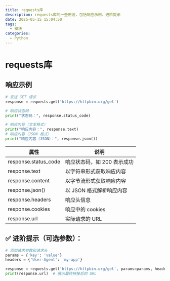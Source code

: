 ```yaml
---
title: requests库
description: requests库的一些用法，包括响应示例、进阶提示
date: 2025-05-15 15:04:50
tags:
  - 模块
categories:
  - Python
---
```



# requests库

## 响应示例
```python
# 发送 GET 请求
response = requests.get('https://httpbin.org/get')

# 响应状态码
print("状态码：", response.status_code)

# 响应内容（文本格式）
print("响应内容：", response.text)
# 响应内容（JSON 格式）
print("响应内容（JSON）：", response.json())
```
| 属性 | 说明 |
| --- | --- |
| response.status_code | 响应状态码，如 200 表示成功 | 
| response.text | 以字符串形式获取响应内容 |
| response.content | 以字节流形式获取响应内容 |
| response.json() | 以 JSON 格式解析响应内容 |
| response.headers | 响应头信息 |
| response.cookies | 响应中的 cookies |
| response.url | 实际请求的 URL |

## ✅ 进阶提示（可选参数）：
```python
# 添加请求参数和请求头
params = {'key': 'value'}
headers = {'User-Agent': 'my-app'}

response = requests.get('https://httpbin.org/get', params=params, headers=headers)
print(response.url)  # 展示最终拼接后的 URL
```